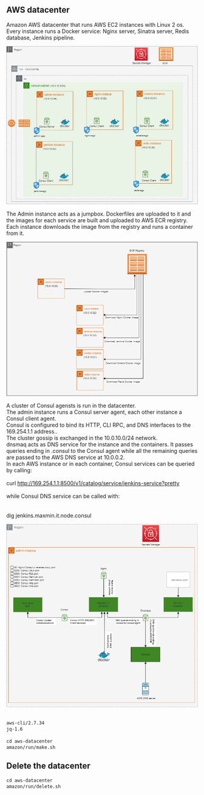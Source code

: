 
## AWS datacenter

Amazon AWS datacenter that runs AWS EC2 instances with Linux 2 os. Every instance runs a Docker service:
Nginx server, Sinatra server, Redis database, Jenkins pipeline.

![alt text](https://github.com/maxmin13/consul-prj/blob/master/img/vpc.png)

The Admin instance acts as a jumpbox. Dockerfiles are uploaded to it and the images for each service are built
and uploaded to AWS ECR registry. Each instance downloads the image from the registry and runs a container from it.

![alt text](https://github.com/maxmin13/consul-prj/blob/master/img/ecr.png)

A cluster of Consul agensts is run in the datacenter.<br/> 
The admin instance runs a Consul server agent, each other instance a Consul client agent.<br/> 
Consul is configured to bind its HTTP, CLI RPC, and DNS interfaces to the 169.254.1.1 address..<br/> 
The cluster gossip is exchanged in the 10.0.10.0/24 network.<br/>
dnsmaq acts as DNS service for the instance and the containers. It passes queries ending in .consul to the Consul agent while
all the remaining queries are passed to the AWS DNS service at 10.0.0.2.<br/>
In each AWS instance or in each container, Consul services can be queried by calling:<br/>
<br/>
curl http://169.254.1.1:8500/v1/catalog/service/jenkins-service?pretty
<br/><br/>
while Consul DNS service can be called with:<br/>
<br/><br/>
dig jenkins.maxmin.it.node.consul
<br/>


![alt text](https://github.com/maxmin13/consul-prj/blob/master/img/consul-admin.png)

```

aws-cli/2.7.34
jq-1.6

cd aws-datacenter
amazon/run/make.sh

```

## Delete the datacenter

```
cd aws-datacenter
amazon/run/delete.sh

```

